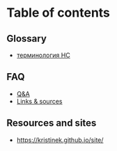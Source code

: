 # Table of contents

## Glossary

* [терминология НС](README.md)

## FAQ

* [Q\&A](faq/q-and-a.md)
* [Links & sources](faq/links-and-sources.md)

## Resources and sites
* https://kristinek.github.io/site/
